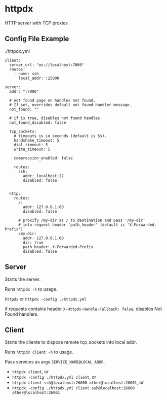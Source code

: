 # httpdx
HTTP server with TCP proxies

## Config File Example

./httpdx.yml

```
client:
  server_url: "ws://localhost:7000"
  routes:
    - name: ssh
      local_addr: :25000
      
server:
  addr: ":7000"
  
  # not found page on handles not found.
  # If set, overrides default not found handler message.
  not_found: ""
  
  # if is true, disables not found handles
  not_found_disabled: false
  
  tcp_sockets:
    # timeouts is in seconds (default is 5s).
    handshake_timeout: 5
    dial_timeout: 5
    write_timeout: 5
    
    compression_enabled: false
    
    routes:
      ssh: 
        addr: localhost:22
        disabled: false
    
  
  http:
    routes:
      /:
        addr: 127.0.0.1:80
        disabled: false
        
      # proxify /my-dir as / to destination and pass '/my-dir' 
      # into request header 'path_header' (default is 'X-Forwarded-Prefix')
      /my-dir:
        addr: 127.0.0.1:80
        dir: true
        path_header: X-Forwarded-Prefix
        disabled: false
```

## Server

Starts the server.

Runs `httpdx -h` to usage.

`httpdx` or `httpdx -config ./httpdx.yml`

if requests contains header `X-Httpdx-Handle-Fallback: false`, disables Not Found handlers.

## Client

Starts the cliente to dispose remote tcp_sockets into local addr.

Runs `httpdx client -h` to usage.

Pass services as args `SERVICE_NAME@LOCAL_ADDR`.

- `httpdx client`, or 
- `httpdx -config ./httpdx.yml client`, or
- `httpdx client ssh@localhost:26000 other@localhost:26001`, or
- `httpdx -config ./httpdx.yml client ssh@localhost:26000 other@localhost:26001` 
